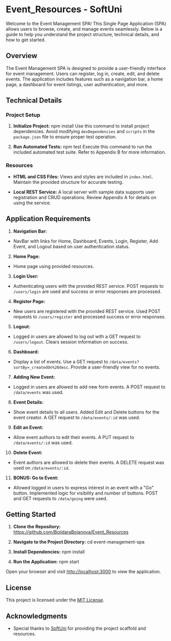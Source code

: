 # Event_Resources - SoftUni
Welcome to the Event Management SPA! This Single Page Application (SPA) allows users to browse, create, and manage events seamlessly. Below is a guide to help you understand the project structure, technical details, and how to get started.

## Overview

The Event Management SPA is designed to provide a user-friendly interface for event management. Users can register, log in, create, edit, and delete events. The application includes features such as a navigation bar, a home page, a dashboard for event listings, user authentication, and more.

## Technical Details

### Project Setup

1. **Initialize Project:**
   npm install
Use this command to install project dependencies. Avoid modifying `devDependencies` and `scripts` in the `package.json` file to ensure proper test operation.

2. **Run Automated Tests:**
   npm test
Execute this command to run the included automated test suite. Refer to Appendix B for more information.

### Resources

- **HTML and CSS Files:**
Views and styles are included in `index.html`. Maintain the provided structure for accurate testing.

- **Local REST Service:**
A local server with sample data supports user registration and CRUD operations. Review Appendix A for details on using the service.

## Application Requirements

1. **Navigation Bar:**
- NavBar with links for Home, Dashboard, Events, Login, Register, Add Event, and Logout based on user authentication status.

2. **Home Page:**
- Home page using provided resources.

3. **Login User:**
- Authenticating users with the provided REST service. POST requests to `/users/login` are used and success or error responses are processed.

4. **Register Page:**
- New users are registered with the provided REST service. Used POST requests to `/users/register` and processed success or error responses.

5. **Logout:**
- Logged in users are allowed to log out with a GET request to `/users/logout`. Clears session information on success.

6. **Dashboard:**
- Display a list of events. Use a GET request to `/data/events?sortBy=_createdOn%20desc`. Provide a user-friendly view for no events.

7. **Adding New Event:**
- Logged in users are allowed to add new form events. A POST request to `/data/events` was used.

8. **Event Details:**
- Show event details to all users. Added Edit and Delete buttons for the event creator. A GET request to `/data/events/:id` was used.

9. **Edit an Event:**
- Allow event authors to edit their events. A PUT request to `/data/events/:id` was used.

10. **Delete Event:**
 - Event authors are allowed to delete their events. A DELETE request was used on `/data/events/:id`.

11. **BONUS: Go to Event:**
 - Allowed logged in users to express interest in an event with a "Go" button. Implemented logic for visibility and number of buttons. POST and GET requests to `/data/going` were used.

## Getting Started

1. **Clone the Repository:**
   https://github.com/BojidaraBojanova/Event_Resources
   
2. **Navigate to the Project Directory:**
   cd event-management-spa
   
3. **Install Dependencies:**
   npm install
   
4. **Run the Application:**
   npm start

Open your browser and visit [http://localhost:3000](http://localhost:3000) to view the application.


## License

This project is licensed under the [MIT License](LICENSE).

## Acknowledgments

- Special thanks to [SoftUni](https://softuni.org/) for providing the project scaffold and resources.



